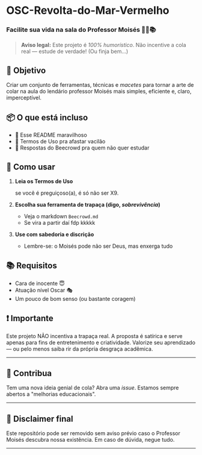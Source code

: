 # OSC-Revolta-do-Mar-Vermelho

### Facilite sua vida na sala do Professor Moisés 🕵️‍♂️📚

> **Aviso legal:** Este projeto é *100% humorístico*. Não incentive a cola real — estude de verdade! (Ou finja bem...)

## 🎯 Objetivo

Criar um conjunto de ferramentas, técnicas e *macetes* para tornar a arte de colar na aula do lendário professor Moisés mais simples, eficiente e, claro, imperceptível.

## 📦 O que está incluso

* 📄 Esse README maravilhoso
* 🤫 Termos de Uso pra afastar vacilão
* 🧠 Respostas do Beecrowd pra quem não quer estudar


## 🚀 Como usar

1. **Leia os Termos de Uso**

   se você é preguiçoso(a), é só não ser X9.

2. **Escolha sua ferramenta de trapaça (digo, *sobrevivência*)**

   * Veja o markdown `Beecrowd.md`
   * Se vira a partir daí fdp kkkkk

3. **Use com sabedoria e discrição**

   * Lembre-se: o Moisés pode não ser Deus, mas enxerga tudo

## 📚 Requisitos

* Cara de inocente 😇
* Atuação nível Oscar 🎭
* Um pouco de bom senso (ou bastante coragem)

## ❗ Importante

Este projeto NÃO incentiva a trapaça real. A proposta é satírica e serve apenas para fins de entretenimento e criatividade. Valorize seu aprendizado — ou pelo menos saiba rir da própria desgraça acadêmica.

---

## 🤝 Contribua

Tem uma nova ideia genial de cola? Abra uma *issue*. Estamos sempre abertos a "melhorias educacionais".

---

## 🧼 Disclaimer final

Este repositório pode ser removido sem aviso prévio caso o Professor Moisés descubra nossa existência. Em caso de dúvida, negue tudo.

---
